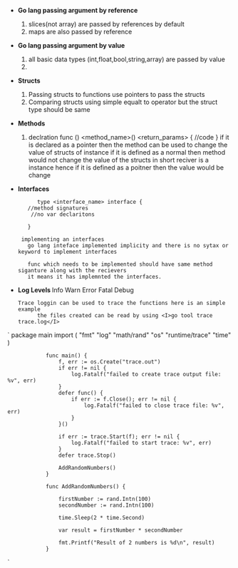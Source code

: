 + <B>Go lang passing argument by reference </B>
    1. slices(not array) are passed by references by default
    2. maps are also passed by reference 
    
+ <B> Go lang passing argument by value </B>
    1. all basic data types (int,float,bool,string,array) are passed by value
    2. 
    
+ <B> Structs </B>
    1. Passing structs to functions 
       use pointers to pass the structs
    2. Comparing structs
       using simple equalt to operator but the struct type should be same
+ <B> Methods </B>
    1. declration
      func (<receiver>) <method_name>(<parameter>) <return_params> {
        //code 
        }
        <receiver> if it is declared as a pointer then the method can be used to change the value of structs of instance
        <receiver> if it is defined as a normal then method would not change the value of the structs
        in short reciver is a instance hence if it is defined as a poitner then the value would be change
        
+ <B> Interfaces </B>
      
            type <interface_name> interface {
         //method signatures
          //no var declaritons
          
         }
         
       implementing an interfaces
         go lang inteface implemented implicity and there is no sytax or keyword to implement interfaces
         
         func which needs to be implemented should have same method siganture along with the recievers
         it means it has implemnted the interfaces.
         
         
+ <B> Log Levels </B>
            Info 
            Warn
            Error
            Fatal
            Debug
            
      Trace loggin can be used to trace the functions here is an simple example
            the files created can be read by using <I>go tool trace trace.log</I>
         
`
				package main
				import (
					"fmt"
					"log"
					"math/rand"
					"os"
					"runtime/trace"
					"time"
				)

				func main() {
					f, err := os.Create("trace.out")
					if err != nil {
						log.Fatalf("failed to create trace output file: %v", err)
					}
					defer func() {
						if err := f.Close(); err != nil {
							log.Fatalf("failed to close trace file: %v", err)
						}
					}()

					if err := trace.Start(f); err != nil {
						log.Fatalf("failed to start trace: %v", err)
					}
					defer trace.Stop()

					AddRandomNumbers()
				}

				func AddRandomNumbers() {

					firstNumber := rand.Intn(100)
					secondNumber := rand.Intn(100)

					time.Sleep(2 * time.Second)

					var result = firstNumber * secondNumber

					fmt.Printf("Result of 2 numbers is %d\n", result)
				}
 `
            
            
            
